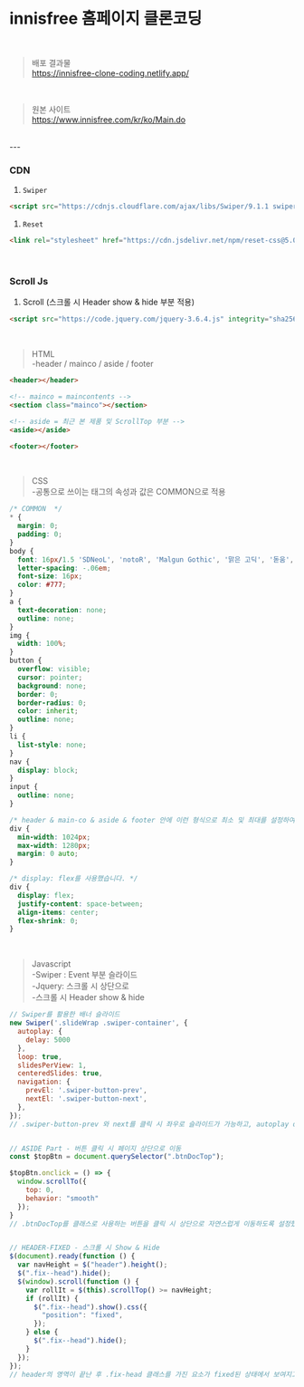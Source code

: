 # innisfree 홈페이지 클론코딩
<br>

> 배포 결과물  
https://innisfree-clone-coding.netlify.app/

<br>

> 원본 사이트  
https://www.innisfree.com/kr/ko/Main.do

<br>
---



<br>

### CDN
  1. `Swiper`  
```html
<script src="https://cdnjs.cloudflare.com/ajax/libs/Swiper/9.1.1 swiper-bundle.min.js" integrity="sha512-J0i98QZsJc12MkNEyDbinrKKoe7Jiw0rtryAXBesZrVwRkaqgP9QNCPyo5sMZ2jfiJQb+9RIE4I3xNl8fFqQIA==" crossorigin="anonymous" referrerpolicy="no-referrer"></script>  
``` 

  1. `Reset`  
```html
<link rel="stylesheet" href="https://cdn.jsdelivr.net/npm/reset-css@5.0.1/reset.min.css" />
```

<br>

### Scroll Js
  1. Scroll (스크롤 시 Header show & hide 부분 적용)   
```html
<script src="https://code.jquery.com/jquery-3.6.4.js" integrity="sha256-a9jBBRygX1Bh5lt8GZjXDzyOB+bWve9EiO7tROUtj/E=" crossorigin="anonymous"></script>
```

<br>

> HTML  
> -header / mainco / aside / footer

```html
<header></header>

<!-- mainco = maincontents -->
<section class="mainco"></section> 

<!-- aside = 최근 본 제품 및 ScrollTop 부분 -->
<aside></aside>

<footer></footer>
```

<br>

> CSS   
> -공통으로 쓰이는 태그의 속성과 값은 COMMON으로 적용

```css
/* COMMON  */
* {
  margin: 0;
  padding: 0;
}
body {
  font: 16px/1.5 'SDNeoL', 'notoR', 'Malgun Gothic', '맑은 고딕', '돋움', sans-serif;
  letter-spacing: -.06em;
  font-size: 16px;
  color: #777;
}
a {
  text-decoration: none;
  outline: none;
}
img {
  width: 100%;
}
button {
  overflow: visible;
  cursor: pointer;
  background: none;
  border: 0;
  border-radius: 0;
  color: inherit;
  outline: none;
}
li {
  list-style: none;
}
nav {
  display: block;
}
input {
  outline: none;
}

/* header & main-co & aside & footer 안에 이런 형식으로 최소 및 최대를 설정하여 진행했습니다.*/
div {
  min-width: 1024px;
  max-width: 1280px;
  margin: 0 auto;
}

/* display: flex를 사용했습니다. */
div {
  display: flex;
  justify-content: space-between;
  align-items: center;
  flex-shrink: 0;
}
```

<br>

> Javascript   
> -Swiper : Event 부분 슬라이드   
> -Jquery: 스크롤 시 상단으로  
> -스크롤 시 Header show & hide

```javascript
// Swiper를 활용한 배너 슬라이드
new Swiper('.slideWrap .swiper-container', {
  autoplay: {
    delay: 5000
  },
  loop: true,
  slidesPerView: 1,
  centeredSlides: true,
  navigation: {
    prevEl: '.swiper-button-prev',
    nextEl: '.swiper-button-next',
  },
});
// .swiper-button-prev 와 next를 클릭 시 좌우로 슬라이드가 가능하고, autoplay delay를 5초로 설정하여 5초 후 다음 슬라이드가 보여지도록 했습니다.


// ASIDE Part - 버튼 클릭 시 페이지 상단으로 이동
const $topBtn = document.querySelector(".btnDocTop");

$topBtn.onclick = () => {
  window.scrollTo({
    top: 0,
    behavior: "smooth"
  });
}
// .btnDocTop를 클래스로 사용하는 버튼을 클릭 시 상단으로 자연스럽게 이동하도록 설정했습니다.


// HEADER-FIXED - 스크롤 시 Show & Hide
$(document).ready(function () {
  var navHeight = $("header").height();
  $(".fix--head").hide();
  $(window).scroll(function () {
    var rollIt = $(this).scrollTop() >= navHeight;
    if (rollIt) {
      $(".fix--head").show().css({
        "position": "fixed",
      });
    } else {
      $(".fix--head").hide();
    }
  });
});
// header의 영역이 끝난 후 .fix-head 클래스를 가진 요소가 fixed된 상태에서 보여지고 반대로 스크롤이 올라간 후에는 사라지는 것을 설정했습니다. 
```
